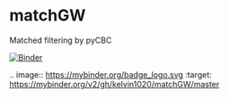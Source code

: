 # matchGW
Matched filtering by pyCBC

[![Binder](https://mybinder.org/badge_logo.svg)](https://mybinder.org/v2/gh/kelvin1020/matchGW/master)

.. image:: https://mybinder.org/badge_logo.svg
 :target: https://mybinder.org/v2/gh/kelvin1020/matchGW/master
